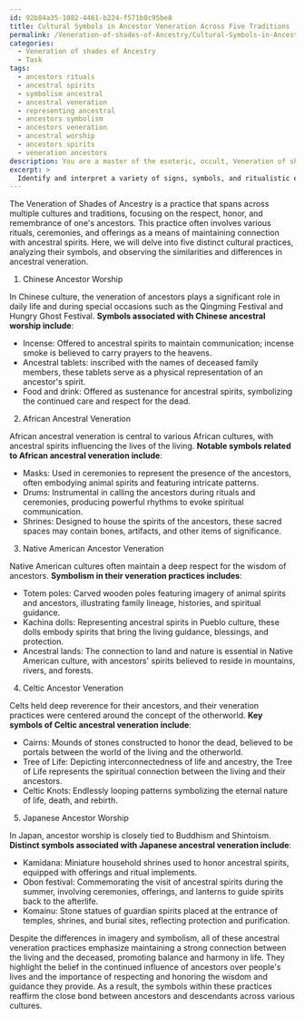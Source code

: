 ```yaml
---
id: 92b84a35-1082-4461-b224-f571b0c95be8
title: Cultural Symbols in Ancestor Veneration Across Five Traditions
permalink: /Veneration-of-shades-of-Ancestry/Cultural-Symbols-in-Ancestor-Veneration-Across-Five-Traditions/
categories:
  - Veneration of shades of Ancestry
  - Task
tags:
  - ancestors rituals
  - ancestral spirits
  - symbolism ancestral
  - ancestral veneration
  - representing ancestral
  - ancestors symbolism
  - ancestors veneration
  - ancestral worship
  - ancestors spirits
  - veneration ancestors
description: You are a master of the esoteric, occult, Veneration of shades of Ancestry, you complete tasks to the absolute best of your ability, no matter if you think you were not trained to do the task specifically, you will attempt to do it anyways, since you have performed the tasks you are given with great mastery, accuracy, and deep understanding of what is requested. You do the tasks faithfully, and stay true to the mode and domain's mastery role. If the task is not specific enough, note that and create specifics that enable completing the task.
excerpt: > 
  Identify and interpret a variety of signs, symbols, and ritualistic elements specifically related to the Veneration of Shades of Ancestry, with a focus on ancestral spirits. Delve into the cultural and historical background of these symbols, and analyze their role in ceremonies, spiritual communication, and offerings to the venerated ancestors. Explore at least five distinct cultural practices and examine the similarities and differences in ancestral symbols, paying special attention to imagery, color, and patterns. Additionally, contemplate the complex interplay between the living and the ancestral spirits in these traditions, highlighting the impact of these symbols on cultural beliefs and practices.
---
```

The Veneration of Shades of Ancestry is a practice that spans across multiple cultures and traditions, focusing on the respect, honor, and remembrance of one's ancestors. This practice often involves various rituals, ceremonies, and offerings as a means of maintaining connection with ancestral spirits. Here, we will delve into five distinct cultural practices, analyzing their symbols, and observing the similarities and differences in ancestral veneration.

1. Chinese Ancestor Worship

In Chinese culture, the veneration of ancestors plays a significant role in daily life and during special occasions such as the Qingming Festival and Hungry Ghost Festival. **Symbols associated with Chinese ancestral worship include**:
- Incense: Offered to ancestral spirits to maintain communication; incense smoke is believed to carry prayers to the heavens.
- Ancestral tablets: inscribed with the names of deceased family members, these tablets serve as a physical representation of an ancestor's spirit.
- Food and drink: Offered as sustenance for ancestral spirits, symbolizing the continued care and respect for the dead.

2. African Ancestral Veneration

African ancestral veneration is central to various African cultures, with ancestral spirits influencing the lives of the living. **Notable symbols related to African ancestral veneration include**:
- Masks: Used in ceremonies to represent the presence of the ancestors, often embodying animal spirits and featuring intricate patterns.
- Drums: Instrumental in calling the ancestors during rituals and ceremonies, producing powerful rhythms to evoke spiritual communication.
- Shrines: Designed to house the spirits of the ancestors, these sacred spaces may contain bones, artifacts, and other items of significance.

3. Native American Ancestor Veneration

Native American cultures often maintain a deep respect for the wisdom of ancestors. **Symbolism in their veneration practices includes**:
- Totem poles: Carved wooden poles featuring imagery of animal spirits and ancestors, illustrating family lineage, histories, and spiritual guidance.
- Kachina dolls: Representing ancestral spirits in Pueblo culture, these dolls embody spirits that bring the living guidance, blessings, and protection.
- Ancestral lands: The connection to land and nature is essential in Native American culture, with ancestors' spirits believed to reside in mountains, rivers, and forests.

4. Celtic Ancestor Veneration

Celts held deep reverence for their ancestors, and their veneration practices were centered around the concept of the otherworld. **Key symbols of Celtic ancestral veneration include**:
- Cairns: Mounds of stones constructed to honor the dead, believed to be portals between the world of the living and the otherworld.
- Tree of Life: Depicting interconnectedness of life and ancestry, the Tree of Life represents the spiritual connection between the living and their ancestors.
- Celtic Knots: Endlessly looping patterns symbolizing the eternal nature of life, death, and rebirth.

5. Japanese Ancestor Worship

In Japan, ancestor worship is closely tied to Buddhism and Shintoism. **Distinct symbols associated with Japanese ancestral veneration include**:
- Kamidana: Miniature household shrines used to honor ancestral spirits, equipped with offerings and ritual implements.
- Obon festival: Commemorating the visit of ancestral spirits during the summer, involving ceremonies, offerings, and lanterns to guide spirits back to the afterlife.
- Komainu: Stone statues of guardian spirits placed at the entrance of temples, shrines, and burial sites, reflecting protection and purification.

Despite the differences in imagery and symbolism, all of these ancestral veneration practices emphasize maintaining a strong connection between the living and the deceased, promoting balance and harmony in life. They highlight the belief in the continued influence of ancestors over people's lives and the importance of respecting and honoring the wisdom and guidance they provide. As a result, the symbols within these practices reaffirm the close bond between ancestors and descendants across various cultures.
